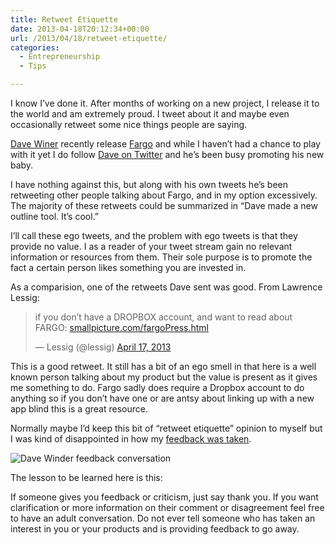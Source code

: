 ```yaml
---
title: Retweet Etiquette
date: 2013-04-18T20:12:34+00:00
url: /2013/04/18/retweet-etiquette/
categories:
  - Entrepreneurship
  - Tips

---
```

I know I&#8217;ve done it. After months of working on a new project, I release it to the world and am extremely proud. I tweet about it and maybe even occasionally retweet some nice things people are saying.

[Dave Winer][1] recently release [Fargo][2] and while I haven&#8217;t had a chance to play with it yet I do follow [Dave on Twitter][1] and he&#8217;s been busy promoting his new baby.

I have nothing against this, but along with his own tweets he&#8217;s been retweeting other people talking about Fargo, and in my option excessively. The majority of these retweets could be summarized in &#8220;Dave made a new outline tool. It&#8217;s cool.&#8221;

I&#8217;ll call these ego tweets, and the problem with ego tweets is that they provide no value. I as a reader of your tweet stream gain no relevant information or resources from them. Their sole purpose is to promote the fact a certain person likes something you are invested in.

As a comparision, one of the retweets Dave sent was good. From Lawrence Lessig:

<blockquote class="twitter-tweet">
  <p>
    if you don&#8217;t have a DROPBOX account, and want to read about FARGO: <a href="http://t.co/g8ovmh0Ce1" title="http://smallpicture.com/fargoPress.html">smallpicture.com/fargoPress.html</a>
  </p>
  
  <p>
    &mdash; Lessig (@lessig) <a href="https://twitter.com/lessig/status/324651435834884096">April 17, 2013</a>
  </p>
</blockquote>

This is a good retweet. It still has a bit of an ego smell in that here is a well known person talking about my product but the value is present as it gives me something to do. Fargo sadly does require a Dropbox account to do anything so if you don&#8217;t have one or are antsy about linking up with a new app blind this is a great resource.

Normally maybe I&#8217;d keep this bit of &#8220;retweet etiquette&#8221; opinion to myself but I was kind of disappointed in how my [feedback was taken][3].

![Dave Winder feedback conversation][4]

The lesson to be learned here is this:

If someone gives you feedback or criticism, just say thank you. If you want clarification or more information on their comment or disagreement feel free to have an adult conversation. Do not ever tell someone who has taken an interest in you or your products and is providing feedback to go away.

 [1]: https://twitter.com/davewiner
 [2]: http://fargo.io/
 [3]: https://twitter.com/zorn/status/324958835804622849
 [4]: http://mikezornek.com/media/images/dave_winer_feedback.png "Dave Winder feedback conversation"